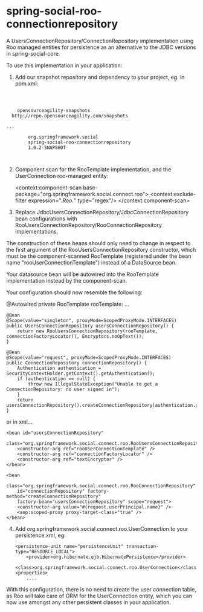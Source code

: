 spring-social-roo-connectionrepository
======================================

A UsersConnectionRepository/ConnectionRepository implementation using Roo managed entities for persistence
as an alternative to the JDBC versions in spring-social-core.

To use this implementation in your application:

1. Add our snapshot repository and dependency to your project, eg. in pom.xml:

<code>

<repository>
    <id>opensourceagility-snapshots</id>
  <url>http://repo.opensourceagility.com/snapshots</url>
</repository>
...
 <dependency>
        <groupId>org.springframework.social</groupId>
        <artifactId>spring-social-roo-connectionrepository</artifactId>
	    <version>1.0.2-SNAPSHOT</version>
</dependency>

</code>

2. Component scan for the RooTemplate implementation, and the UserConnection roo-managed entity:

    <context:component-scan base-package="org.springframework.social.connect.roo">
        <context:exclude-filter expression=".*_Roo_.*" type="regex"/>
    </context:component-scan>

3. Replace JdbcUsersConnectionRepository/JdbcConnectionRepository bean configurations with 
RooUsersConnectionRepository/RooConnectionRepository implementations.  

The construction of these beans should only need to change in respect to the first argument of the
RooUsersConnectionRepository constructor, which must be the component-scanned RooTemplate (registered under the bean name
"rooUserConnectionTemplate") instead of a DataSource bean.

Your datasource bean will be autowired into the RooTemplate implementation instead by the component-scan.

Your configuration should now resemble the following:

@Autowired 
private RooTemplate rooTemplate:
...


    @Bean
    @Scope(value="singleton", proxyMode=ScopedProxyMode.INTERFACES) 
	public UsersConnectionRepository usersConnectionRepository() {
		return new RooUsersConnectionRepository(rooTemplate, connectionFactoryLocator(), Encryptors.noOpText());
	}

	@Bean
	@Scope(value="request", proxyMode=ScopedProxyMode.INTERFACES)	
	public ConnectionRepository connectionRepository() {
		Authentication authentication = SecurityContextHolder.getContext().getAuthentication();
		if (authentication == null) {
			throw new IllegalStateException("Unable to get a ConnectionRepository: no user signed in");
		}
		return usersConnectionRepository().createConnectionRepository(authentication.getName());
	}

or in xml...

    <bean id="usersConnectionRepository"
    	class="org.springframework.social.connect.roo.RooUsersConnectionRepository">
		<constructor-arg ref="rooUserConnectionTemplate" />
		<constructor-arg ref="connectionFactoryLocator" />
		<constructor-arg ref="textEncryptor" />
    </bean>

	<bean
		class="org.springframework.social.connect.roo.RooConnectionRepository"
		id="connectionRepository" factory-method="createConnectionRepository"
		factory-bean="usersConnectionRepository" scope="request">
		<constructor-arg value="#{request.userPrincipal.name}" />
		<aop:scoped-proxy proxy-target-class="true" />
	</bean>

4.  Add <class>org.springframework.social.connect.roo.UserConnection</class> to your persistence.xml, eg:

        <persistence-unit name="persistenceUnit" transaction-type="RESOURCE_LOCAL">
            <provider>org.hibernate.ejb.HibernatePersistence</provider>
            <class>org.springframework.social.connect.roo.UserConnection</class>
        <properties>
            ....

With this configuration, there is no need to create the user connection table, as Roo will take care of
ORM for the UserConnection entity, which you can now use amongst any other persistent classes in your application.



